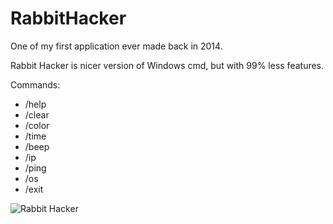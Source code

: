# RabbitHacker

One of my first application ever made back in 2014.

Rabbit Hacker is nicer version of Windows cmd, but with 99% less features.

Commands:
* /help
* /clear
* /color
* /time
* /beep
* /ip
* /ping
* /os
* /exit

![Rabbit Hacker](https://i.imgur.com/1q27Sb8.png)
